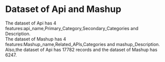 # Dataset of Api and Mashup
The dataset of Api has 4 features:api_name,Primary_Category,Secondary_Categories and Description.  
The dataset of Mashup has 4 features:Mashup_name,Related_APIs,Categories and mashup_Description.  
Also,the dataset of Api has 17782 records and the dataset of Mashup has 6247.
